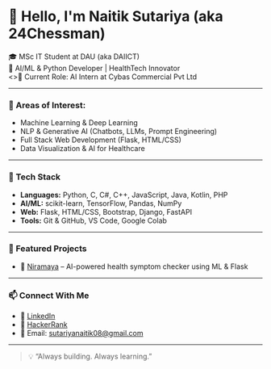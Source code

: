 # 👋 Hello, I'm Naitik Sutariya (aka 24Chessman)

🎓 MSc IT Student at DAU (aka DAIICT)  
🤖 AI/ML & Python Developer | HealthTech Innovator  
<>💼 Current Role: AI Intern at Cybas Commercial Pvt Ltd

---

### 🧠 Areas of Interest:
- Machine Learning & Deep Learning
- NLP & Generative AI (Chatbots, LLMs, Prompt Engineering)
- Full Stack Web Development (Flask, HTML/CSS)
- Data Visualization & AI for Healthcare

---

### 🔧 Tech Stack
- **Languages:** Python, C, C#, C++, JavaScript, Java, Kotlin, PHP
- **AI/ML:** scikit-learn, TensorFlow, Pandas, NumPy  
- **Web:** Flask, HTML/CSS, Bootstrap, Django, FastAPI
- **Tools:** Git & GitHub, VS Code, Google Colab  

---

### 🚀 Featured Projects
- 🔬 [Niramaya](https://github.com/24Chessman/Niramaya) – AI-powered health symptom checker using ML & Flask  

---

### 📫 Connect With Me
- 🔗 [LinkedIn](https://www.linkedin.com/in/24-naitik-sutariya/)
- 🧠 [HackerRank](https://www.hackerrank.com/profile/24Chessman)
- 📧 Email: sutariyanaitik08@gmail.com

---

> 💡 “Always building. Always learning.”
